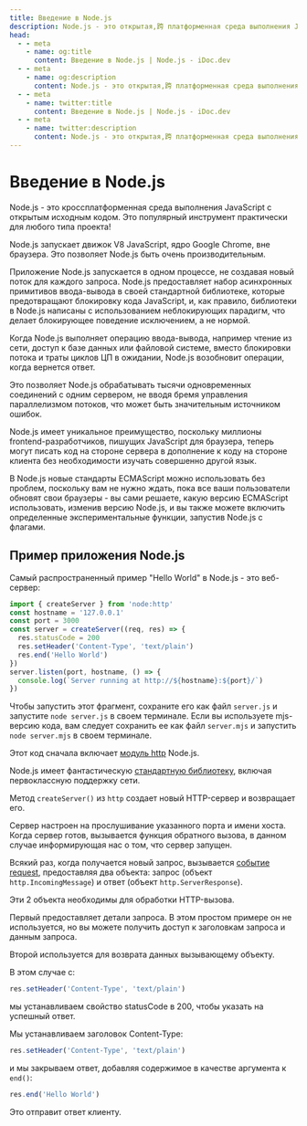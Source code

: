 ```yaml
---
title: Введение в Node.js
description: Node.js - это открытая,跨 платформенная среда выполнения JavaScript, позволяющая разработчикам выполнять JavaScript на стороне сервера, обеспечивая высокую производительность и масштабируемость.
head:
  - - meta
    - name: og:title
      content: Введение в Node.js | Node.js - iDoc.dev
  - - meta
    - name: og:description
      content: Node.js - это открытая,跨 платформенная среда выполнения JavaScript, позволяющая разработчикам выполнять JavaScript на стороне сервера, обеспечивая высокую производительность и масштабируемость.
  - - meta
    - name: twitter:title
      content: Введение в Node.js | Node.js - iDoc.dev
  - - meta
    - name: twitter:description
      content: Node.js - это открытая,跨 платформенная среда выполнения JavaScript, позволяющая разработчикам выполнять JavaScript на стороне сервера, обеспечивая высокую производительность и масштабируемость.
---
```



# Введение в Node.js

Node.js - это кроссплатформенная среда выполнения JavaScript с открытым исходным кодом. Это популярный инструмент практически для любого типа проекта!

Node.js запускает движок V8 JavaScript, ядро Google Chrome, вне браузера. Это позволяет Node.js быть очень производительным.

Приложение Node.js запускается в одном процессе, не создавая новый поток для каждого запроса. Node.js предоставляет набор асинхронных примитивов ввода-вывода в своей стандартной библиотеке, которые предотвращают блокировку кода JavaScript, и, как правило, библиотеки в Node.js написаны с использованием неблокирующих парадигм, что делает блокирующее поведение исключением, а не нормой.

Когда Node.js выполняет операцию ввода-вывода, например чтение из сети, доступ к базе данных или файловой системе, вместо блокировки потока и траты циклов ЦП в ожидании, Node.js возобновит операции, когда вернется ответ.

Это позволяет Node.js обрабатывать тысячи одновременных соединений с одним сервером, не вводя бремя управления параллелизмом потоков, что может быть значительным источником ошибок.

Node.js имеет уникальное преимущество, поскольку миллионы frontend-разработчиков, пишущих JavaScript для браузера, теперь могут писать код на стороне сервера в дополнение к коду на стороне клиента без необходимости изучать совершенно другой язык.

В Node.js новые стандарты ECMAScript можно использовать без проблем, поскольку вам не нужно ждать, пока все ваши пользователи обновят свои браузеры - вы сами решаете, какую версию ECMAScript использовать, изменив версию Node.js, и вы также можете включить определенные экспериментальные функции, запустив Node.js с флагами.

## Пример приложения Node.js

Самый распространенный пример "Hello World" в Node.js - это веб-сервер:

```js
import { createServer } from 'node:http'
const hostname = '127.0.0.1'
const port = 3000
const server = createServer((req, res) => {
  res.statusCode = 200
  res.setHeader('Content-Type', 'text/plain')
  res.end('Hello World')
})
server.listen(port, hostname, () => {
  console.log(`Server running at http://${hostname}:${port}/`)
})
```

Чтобы запустить этот фрагмент, сохраните его как файл `server.js` и запустите `node server.js` в своем терминале. Если вы используете mjs-версию кода, вам следует сохранить ее как файл `server.mjs` и запустить `node server.mjs` в своем терминале.

Этот код сначала включает [модуль http](/ru/nodejs/api/http) Node.js.

Node.js имеет фантастическую [стандартную библиотеку](/ru/nodejs/api/synopsis), включая первоклассную поддержку сети.

Метод `createServer()` из `http` создает новый HTTP-сервер и возвращает его.

Сервер настроен на прослушивание указанного порта и имени хоста. Когда сервер готов, вызывается функция обратного вызова, в данном случае информирующая нас о том, что сервер запущен.

Всякий раз, когда получается новый запрос, вызывается [событие request](/ru/nodejs/api/http), предоставляя два объекта: запрос (объект `http.IncomingMessage`) и ответ (объект `http.ServerResponse`).

Эти 2 объекта необходимы для обработки HTTP-вызова.

Первый предоставляет детали запроса. В этом простом примере он не используется, но вы можете получить доступ к заголовкам запроса и данным запроса.

Второй используется для возврата данных вызывающему объекту.

В этом случае с:

```js
res.setHeader('Content-Type', 'text/plain')
```

мы устанавливаем свойство statusCode в 200, чтобы указать на успешный ответ.

Мы устанавливаем заголовок Content-Type:

```js
res.setHeader('Content-Type', 'text/plain')
```

и мы закрываем ответ, добавляя содержимое в качестве аргумента к `end()`:

```js
res.end('Hello World')
```

Это отправит ответ клиенту.

